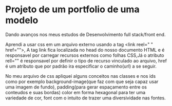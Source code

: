 <h1>Projeto de um portfolio de uma modelo</h1>

Dando avanços nos meus estudos de Desenvolvimento full stack/front end. 

Aprendi a usar css em um arquivo externo usando a tag &lt;link reel=" " href=""&gt;, A tag link fica localizada no head do nosso documento HTML e é responsavel por carregar
recursos externos como folhas CSS,Já o atributo rell="" é responsavel por definir o
tipo de recurso vinculado ao arquivo, href é um atributo que por padrão ira especificar o caminho(url) a se seguir.

No meu arquivo de css apliquei alguns conceitos nas classes e nos ids como por exemplo background-image(que faz com que seja capaz usar uma imagem de fundo), padding(para gerar
espaçamento entre os conteudos e suas bordas) color em forma hexagonal para ter uma variedade de cor, font com o intuito de trazer uma diversividade nas fontes.
